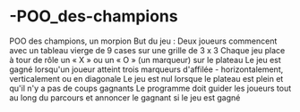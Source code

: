 # -POO_des-champions
 POO des champions, un morpion
 But du jeu :
Deux joueurs commencent avec un tableau vierge de 9 cases sur une grille de 3 x 3
Chaque jeu place à tour de rôle un « X » ou un « O » (un marqueur) sur le plateau
Le jeu est gagné lorsqu'un joueur atteint trois marqueurs d'affilée - horizontalement, verticalement ou en diagonale
Le jeu est nul lorsque le plateau est plein et qu'il n'y a pas de coups gagnants
Le programme doit guider les joueurs tout au long du parcours et annoncer le gagnant si le jeu est gagné
